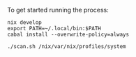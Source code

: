 To get started running the process:

```
nix develop
export PATH=~/.local/bin:$PATH
cabal install --overwrite-policy=always

./scan.sh /nix/var/nix/profiles/system
```
